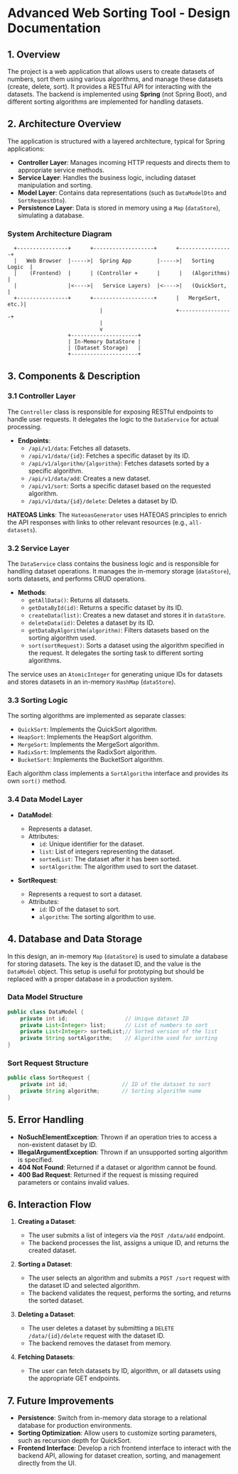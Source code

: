 
# Advanced Web Sorting Tool - Design Documentation

## 1. Overview
The project is a web application that allows users to create datasets of numbers, sort them using various algorithms, and manage these datasets (create, delete, sort). It provides a RESTful API for interacting with the datasets. The backend is implemented using **Spring** (not Spring Boot), and different sorting algorithms are implemented for handling datasets.

## 2. Architecture Overview
The application is structured with a layered architecture, typical for Spring applications:

- **Controller Layer**: Manages incoming HTTP requests and directs them to appropriate service methods.
- **Service Layer**: Handles the business logic, including dataset manipulation and sorting.
- **Model Layer**: Contains data representations (such as `DataModelDto` and `SortRequestDto`).
- **Persistence Layer**: Data is stored in memory using a `Map` (`dataStore`), simulating a database.

### System Architecture Diagram
```plaintext
  +----------------+      +-------------------+      +-----------------+
  |   Web Browser  |----->|  Spring App        |----->|   Sorting Logic  |
  |    (Frontend)  |      | (Controller +      |      |   (Algorithms)   |
  |                |<---->|   Service Layers)  |<---->|   (QuickSort,    |
  +----------------+      +-------------------+      |   MergeSort, etc.)|
                             |                       +-----------------+
                             |
                             v
                   +---------------------+
                   | In-Memory DataStore |
                   | (Dataset Storage)   |
                   +---------------------+
```

## 3. Components & Description

### 3.1 Controller Layer
The `Controller` class is responsible for exposing RESTful endpoints to handle user requests. It delegates the logic to the `DataService` for actual processing.

- **Endpoints**:
    - `/api/v1/data`: Fetches all datasets.
    - `/api/v1/data/{id}`: Fetches a specific dataset by its ID.
    - `/api/v1/algorithm/{algorithm}`: Fetches datasets sorted by a specific algorithm.
    - `/api/v1/data/add`: Creates a new dataset.
    - `/api/v1/sort`: Sorts a specific dataset based on the requested algorithm.
    - `/api/v1/data/{id}/delete`: Deletes a dataset by ID.

**HATEOAS Links**:
The `HateoasGenerator` uses HATEOAS principles to enrich the API responses with links to other relevant resources (e.g., `all-datasets`).

### 3.2 Service Layer
The `DataService` class contains the business logic and is responsible for handling dataset operations. It manages the in-memory storage (`dataStore`), sorts datasets, and performs CRUD operations.

- **Methods**:
    - `getAllData()`: Returns all datasets.
    - `getDataById(id)`: Returns a specific dataset by its ID.
    - `createData(list)`: Creates a new dataset and stores it in `dataStore`.
    - `deleteData(id)`: Deletes a dataset by its ID.
    - `getDataByAlgorithm(algorithm)`: Filters datasets based on the sorting algorithm used.
    - `sort(sortRequest)`: Sorts a dataset using the algorithm specified in the request. It delegates the sorting task to different sorting algorithms.

The service uses an `AtomicInteger` for generating unique IDs for datasets and stores datasets in an in-memory `HashMap` (`dataStore`).

### 3.3 Sorting Logic
The sorting algorithms are implemented as separate classes:
- `QuickSort`: Implements the QuickSort algorithm.
- `HeapSort`: Implements the HeapSort algorithm.
- `MergeSort`: Implements the MergeSort algorithm.
- `RadixSort`: Implements the RadixSort algorithm.
- `BucketSort`: Implements the BucketSort algorithm.

Each algorithm class implements a `SortAlgorithm` interface and provides its own `sort()` method.

### 3.4 Data Model Layer
- **DataModel**:
    - Represents a dataset.
    - Attributes:
        - `id`: Unique identifier for the dataset.
        - `list`: List of integers representing the dataset.
        - `sortedList`: The dataset after it has been sorted.
        - `sortAlgorithm`: The algorithm used to sort the dataset.

- **SortRequest**:
    - Represents a request to sort a dataset.
    - Attributes:
        - `id`: ID of the dataset to sort.
        - `algorithm`: The sorting algorithm to use.

## 4. Database and Data Storage
In this design, an in-memory `Map` (`dataStore`) is used to simulate a database for storing datasets. The key is the dataset ID, and the value is the `DataModel` object. This setup is useful for prototyping but should be replaced with a proper database in a production system.

### Data Model Structure
```java
public class DataModel {
    private int id;                  // Unique dataset ID
    private List<Integer> list;      // List of numbers to sort
    private List<Integer> sortedList;// Sorted version of the list
    private String sortAlgorithm;    // Algorithm used for sorting
}
```

### Sort Request Structure
```java
public class SortRequest {
    private int id;                 // ID of the dataset to sort
    private String algorithm;       // Sorting algorithm name
}
```

## 5. Error Handling
- **NoSuchElementException**: Thrown if an operation tries to access a non-existent dataset by ID.
- **IllegalArgumentException**: Thrown if an unsupported sorting algorithm is specified.
- **404 Not Found**: Returned if a dataset or algorithm cannot be found.
- **400 Bad Request**: Returned if the request is missing required parameters or contains invalid values.

## 6. Interaction Flow
1. **Creating a Dataset**:
    - The user submits a list of integers via the `POST /data/add` endpoint.
    - The backend processes the list, assigns a unique ID, and returns the created dataset.

2. **Sorting a Dataset**:
    - The user selects an algorithm and submits a `POST /sort` request with the dataset ID and selected algorithm.
    - The backend validates the request, performs the sorting, and returns the sorted dataset.

3. **Deleting a Dataset**:
    - The user deletes a dataset by submitting a `DELETE /data/{id}/delete` request with the dataset ID.
    - The backend removes the dataset from memory.

4. **Fetching Datasets**:
    - The user can fetch datasets by ID, algorithm, or all datasets using the appropriate GET endpoints.

## 7. Future Improvements
- **Persistence**: Switch from in-memory data storage to a relational database for production environments.
- **Sorting Optimization**: Allow users to customize sorting parameters, such as recursion depth for QuickSort.
- **Frontend Interface**: Develop a rich frontend interface to interact with the backend API, allowing for dataset creation, sorting, and management directly from the UI.

